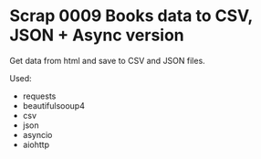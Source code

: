 # Scrap 0009 Books data to CSV, JSON + Async version

Get data from html and save to CSV and JSON files.

Used:

* requests
* beautifulsooup4
* csv
* json
* asyncio
* aiohttp
